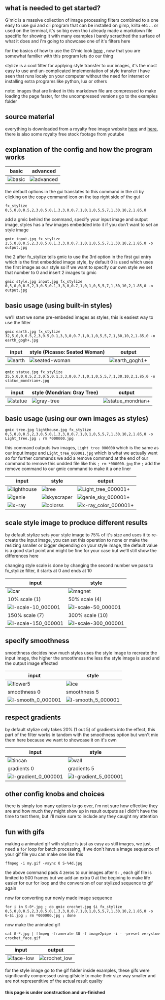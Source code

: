 ## what is needed to get started?
G'mic is a massive collection of image processing filters combined to a one easy to use gui and cli program that can be installed on gimp, krita etc ... or used on the terminal, it's so big even tho i already made a markdown file specific for showing it with many examples i barely scracthed the surface of what it does and i'm going to showcase one of it's filters here

for the basics of how to use the G'mic look [here](https://github.com/junguler/_image-manipulation/tree/main/G'mic) , now that you are somewhat familier with this program lets do our thing

stylize is a cool filter for applying style transfer to our images, it's the most easy to use and un-complicated implementation of style transfer i have seen that runs localy on your computer without the need for internet or installing extra programs like python, lua or others

note: images that are linked in this markdown file are compressed to make loading the page faster, for the uncompressed versions go to the examples folder

## source material
everything is downloaded from a royalty free image website [here](https://free-images.com/) and [here](https://www.rawpixel.com/free-images), there is also some royalty free stock footage from youtube

## explanation of the config and how the program works
| basic | advanced | 
| --- | --- |
| ![basic](https://user-images.githubusercontent.com/59083599/142251747-87337ed0-7a59-4461-addb-bcc2de4bfbed.png) | ![advanced](https://user-images.githubusercontent.com/59083599/142251780-644e1b0a-aa69-4109-b949-4ff65153533f.png) |

the default options in the gui translates to this command in the cli by clicking on the copy command icon on the top right side of the gui
```
fx_stylize 0,5,0,0,0.5,2,3,0.5,0.1,3,3,0,0.7,1,0,1,0,5,5,7,1,30,10,2,1.85,0
```
add a gmic behind the command, specify your input image and output image, styles has a few images embedded into it if you don't want to set an style image

```
gmic input.jpg fx_stylize 2,5,0,0,0.5,2,3,0.5,0.1,3,3,0,0.7,1,0,1,0,5,5,7,1,30,10,2,1.85,0 -o output.jpg
```
the 2 after fx_stylize tells gmic to use the 3rd option in the first gui entry which is the first embedded image style, by default 0 is used which uses the first image as our style so if we want to specify our own style we set that number to 0 and insert 2 images to gmic
```
gmic style.jpg input.jpg fx_stylize 0,5,0,0,0.5,2,3,0.5,0.1,3,3,0,0.7,1,0,1,0,5,5,7,1,30,10,2,1.85,0 -o output.jpg
```

## basic usage (using built-in styles)
we'll start we some pre-embeded images as styles, this is easiest way to use the filter
```
gmic earth.jpg fx_stylize 32,5,0,0,0.5,2,3,0.5,0.1,3,3,0,0.7,1,0,1,0,5,5,7,1,30,10,2,1.85,0 -o earth_gogh+.jpg
```
| input | style (Picasso: Seated Woman) |  output | 
| --- | --- | --- |
| ![earth](https://user-images.githubusercontent.com/59083599/142257831-d3b92d15-a48b-4236-bc98-b105fad1c71d.jpg) | ![seated-woman](https://user-images.githubusercontent.com/59083599/142258697-e29dc7a4-b063-49ae-8633-aa46ce92ffdd.jpg) | ![earth_gogh1+](https://user-images.githubusercontent.com/59083599/142258296-d0c19057-268a-4b55-aeee-7848abde5fd8.jpg) |

```
gmic statue.jpg fx_stylize 25,5,0,0,0.5,2,3,0.5,0.1,3,3,0,0.7,1,0,1,0,5,5,7,1,30,10,2,1.85,0 -o statue_mondrian+.jpg
```
| input | style (Mondrian: Gray Tree) |  output | 
| --- | --- | --- |
| ![statue](https://user-images.githubusercontent.com/59083599/142259582-c6ac9d8d-4c38-42cd-9c44-22e674addb2b.jpg) | ![gray-tree](https://user-images.githubusercontent.com/59083599/142259637-6a8cdc2d-5580-440c-a3e1-686f23854731.jpg) | ![statue_mondrian+](https://user-images.githubusercontent.com/59083599/142259678-3f184ae3-b7d2-42a4-9e84-53d76bd138b7.jpg) |

## basic usage (using our own images as styles)
```
gmic tree.jpg lighthouse.jpg fx_stylize 0,5,0,0,0.5,2,3,0.5,0.1,3,3,0,0.7,1,0,1,0,5,5,7,1,30,10,2,1.85,0 -o Light_tree.jpg ; rm *000000.jpg
```
this command outputs two images, `Light_tree_000000` which is the same as our input image and `Light_tree_000001.jpg` which is what we actually want so for further commands we add a remove command at the end of our command to remove this undded file like this `; rm *000000.jpg` the `;` add the remove command to our gmic command to make it a one liner

| input | style |  output | 
| --- | --- | --- |
| ![lighthouse](https://user-images.githubusercontent.com/59083599/142261240-04c46041-153a-49e7-bc67-1f53dc5f9c09.jpg) | ![tree](https://user-images.githubusercontent.com/59083599/142261261-96e40765-9668-417f-be2d-2750423147c7.jpg) | ![Light_tree_000001+](https://user-images.githubusercontent.com/59083599/142262867-65fb5b74-48b4-450f-87e6-f920d79b0fc1.jpg) |
| ![genie](https://user-images.githubusercontent.com/59083599/142262316-a205e42c-11bd-4a49-af5b-edaf0fc167cb.jpg) | ![skyscraper](https://user-images.githubusercontent.com/59083599/142262433-e4deb6ce-8786-46dc-9291-46268bdb395d.jpg) | ![genie_sky_000001+](https://user-images.githubusercontent.com/59083599/142262911-2c182840-0a4d-49bf-8025-b5a1c1e562bf.jpg) |
| ![x-ray](https://user-images.githubusercontent.com/59083599/142265080-a3f49d5c-2284-44f6-9354-4e1cbc8bfd2b.jpg) | ![colorss](https://user-images.githubusercontent.com/59083599/142265108-71d1b61d-519e-465d-b599-4b8a944b6f80.jpg) | ![x-ray_color_000001+](https://user-images.githubusercontent.com/59083599/142265142-c6d6f7a7-4f1b-40f5-942a-ba700e48cf8a.jpg) |

## scale style image to produce different results
by default stylize sets your style image to 75% of it's size and uses it to re-create the input image, you can set this operation to none or make the resizing smaller or bigger depending on your style image, the default value is a good start point and might be fine for your case but we'll still show the differences here

changing style scale is done by changing the second number we pass to fx_stylize filter, it starts at 0 and ends at 10

<div align="center">

| input | style |
| --- | --- |
| ![car](https://user-images.githubusercontent.com/59083599/142270495-8fb30e96-8baf-4269-a74c-7af1a12f8629.jpg) | ![magnet](https://user-images.githubusercontent.com/59083599/142270540-af5af17d-6fa7-4bd7-80bc-5baf7a3dcd6a.jpg)
| 10% scale (1) | 50% scale (4) |
| ![l-scale-10_000001](https://user-images.githubusercontent.com/59083599/142270795-fb81face-c795-486a-9dfb-8c2aa64d791e.jpg) | ![l-scale-50_000001](https://user-images.githubusercontent.com/59083599/142270844-0d57bd3e-338d-4b3b-a67b-5693184e5ca8.jpg) | 
| 150% scale (7) | 300% scale (10) |
| ![l-scale-150_000001](https://user-images.githubusercontent.com/59083599/142270961-4ea352ac-b033-42c3-afe4-9420c95bc327.jpg) | ![l-scale-300_000001](https://user-images.githubusercontent.com/59083599/142270995-e5d9b4c4-f691-4a5a-b449-a8a65235550f.jpg) |

</div>
  
## specify smoothness
smoothness decides how much styles uses the style image to recreate the input image, the higher the smoothness the less the style image is used and the output image effected

<div align="center">
  
| input | style |
| --- | --- |
| ![flower5](https://user-images.githubusercontent.com/59083599/142274659-0a2a782a-656c-475d-b5a4-dd7ac56e96da.jpg) | ![ice](https://user-images.githubusercontent.com/59083599/142275517-9b37a72b-ebbe-40f4-87e7-f09625497dac.jpg) | 
| smoothness 0 | smoothness 5 |
| ![l-smooth_0_000001](https://user-images.githubusercontent.com/59083599/142275804-8d23337c-f9bd-441c-a0d5-a1ee8ec74300.jpg) | ![l-smooth_5_000001](https://user-images.githubusercontent.com/59083599/142275851-861cce24-b9a6-4d04-ae5f-3e801e030ab9.jpg) |

</div>
  
## respect gradients
by default stylize only takes 20% (1 out 5) of gradients into the effect, this part of the filter works in tandom with the smoothness option but won't mix them here because we want to showcase it on it's own

<div align="center">
  
| input | style |
| --- | --- |
| ![tincan](https://user-images.githubusercontent.com/59083599/142278864-78ff6cff-512a-4872-9447-5f008b61f0eb.jpg) | ![wall](https://user-images.githubusercontent.com/59083599/142278899-6dfb86e5-7ae3-4691-9706-4a5d650c0b12.jpg) | 
| gradients 0 | gradients 5 |
| ![l-gradient_0_000001](https://user-images.githubusercontent.com/59083599/142279142-9cf64207-6d14-4076-a15d-70dbb27ba331.jpg) | ![l-gradient_5_000001](https://user-images.githubusercontent.com/59083599/142279166-fe70c030-1fa4-4d5b-a9dc-3d99700403e8.jpg) |

</div>
  
## other config knobs and choices
there is simply too many options to go over, i'm not sure how effective they are and how much they might show up in result outputs as i didn't have the time to test them, but i'll make sure to include any they caught my attention

## fun with gifs
making a animated gif with stylize is just as easy as still images, we just need a `for` loop for batch processing, if we don't have a image sequence of your gif file you can make one like this 
```
ffmpeg -i my.gif -vsync 0 S-%4d.jpg
```
the above command pads 4 zeros to our images after `S-` , each gif file is limited to 500 frames but we add an extra 0 at the begining to make life easier for our for loop and the conversion of our stylized sequence to gif again 

now for converting our newly made image sequence
```
for i in S-0*.jpg ; do gmic crochet.jpg $i fx_stylize 0,5,0,0,0.5,2,3,0.5,0.1,3,3,0,0.7,1,0,1,0,5,5,7,1,30,10,2,1.85,0 -o G-$i.jpg ; rm *000000.jpg ; done
```
now make the animated gif
```
cat G-*.jpg | ffmpeg -framerate 30 -f image2pipe -i - -preset veryslow crochet_face.gif
```

| input |  output | 
| --- | --- |
| ![face-low](https://user-images.githubusercontent.com/59083599/142287222-4892d2a4-6963-457a-93b0-f0b141cd6441.gif) | ![crochet_low](https://user-images.githubusercontent.com/59083599/142287356-4fba04cb-bd6d-435c-9160-41b0e558bfe1.gif) |

for the style image go to the gif folder inside examples, these gifs were significantly compressed using gifsicle to make their size way smaller and are not representitive of the actual result quality

#### this page is under construction and un-finished
